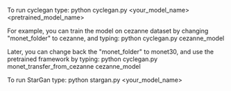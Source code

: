 To run cyclegan type:
python cyclegan.py <your_model_name> <pretrained_model_name>

For example, you can train the model on cezanne dataset by changing "monet_folder" to cezanne, and typing:
python cyclegan.py cezanne_model

Later, you can change back the "monet_folder" to monet30, and use the pretrained framework by typing:
python cyclegan.py monet_transfer_from_cezanne cezanne_model



To run StarGan type:
python stargan.py <your_model_name>